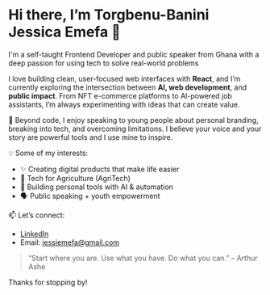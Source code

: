 # Hi there, I’m Torgbenu-Banini Jessica Emefa 👋

I'm a self-taught Frontend Developer and public speaker from Ghana with a deep passion for using tech to solve real-world problems

I love building clean, user-focused web interfaces with **React**, and I’m currently exploring the intersection between **AI, web development**, and **public impact**. 
From NFT e-commerce platforms to AI-powered job assistants, I’m always experimenting with ideas that can create value.

🎤 Beyond code, I enjoy speaking to young people about personal branding, breaking into tech, and overcoming limitations.
I believe your voice and your story are powerful tools and I use mine to inspire.

💡 Some of my interests:
- ✨ Creating digital products that make life easier
- 🌱 Tech for Agriculture (AgriTech)
- 🤖 Building personal tools with AI & automation
- 🗣️ Public speaking + youth empowerment


📫 Let’s connect:  
- [LinkedIn](linkedin.com/in/jessica-emefa-torgbenu-banini-609765270)  
- Email: [jessiemefa@gmail.com](mailto:jessiemefa@gmail.com)


> “Start where you are. Use what you have. Do what you can.” – Arthur Ashe

Thanks for stopping by!
